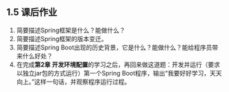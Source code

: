 ## 1.5 课后作业

1. 简要描述Spring框架是什么？能做什么？
2. 简要描述Spring框架的版本变迁。
3. 简要描述Spring Boot出现的历史背景，它是什么？能做什么？能给程序员带来什么好处？
4. 在完成**第2章 开发环境配置**的学习之后，再回来做这道题：开发并运行（要求以独立jar包的方式运行）第一个Spring Boot程序，输出“我要好好学习，天天向上。”这样一句话，并观察程序运行过程。

